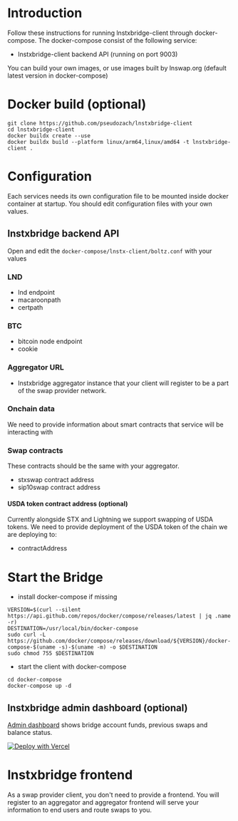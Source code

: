 # Introduction
Follow these instructions for running lnstxbridge-client through docker-compose. 
The docker-compose consist of the following service:
- lnstxbridge-client backend API (running on port 9003)

You can build your own images, or use images built by lnswap.org (default latest version in docker-compose)

# Docker build (optional)
```
git clone https://github.com/pseudozach/lnstxbridge-client
cd lnstxbridge-client
docker buildx create --use
docker buildx build --platform linux/arm64,linux/amd64 -t lnstxbridge-client .
```
# Configuration

Each services needs its own configuration file to be mounted inside docker container at startup. 
You should edit configuration files with your own values.

## lnstxbridge backend API 
Open and edit the `docker-compose/lnstx-client/boltz.conf` with your values
### LND
- lnd endpoint
- macaroonpath 
- certpath
### BTC
- bitcoin node endpoint
- cookie
### Aggregator URL
- lnstxbridge aggregator instance that your client will register to be a part of the swap provider network.
### Onchain data
We need to provide information about smart contracts that service will be interacting with
### Swap contracts
These contracts should be the same with your aggregator.
- stxswap contract address
- sip10swap contract address
#### USDA token contract address (optional)
Currently alongside STX and Lightning we support swapping of USDA tokens. We need to provide deployment of the USDA token of the chain we are deploying to:
- contractAddress

# Start the Bridge 
* install docker-compose if missing
```
VERSION=$(curl --silent https://api.github.com/repos/docker/compose/releases/latest | jq .name -r)
DESTINATION=/usr/local/bin/docker-compose
sudo curl -L https://github.com/docker/compose/releases/download/${VERSION}/docker-compose-$(uname -s)-$(uname -m) -o $DESTINATION
sudo chmod 755 $DESTINATION
```  
* start the client with docker-compose  
```
cd docker-compose
docker-compose up -d
```  

## lnstxbridge admin dashboard (optional)
[Admin dashboard](https://github.com/pseudozach/lnstxbridge-dashboard) shows bridge account funds, previous swaps and balance status.
 
[![Deploy with Vercel](https://vercel.com/button)](https://vercel.com/new/clone?repository-url=https%3A%2F%2Fgithub.com%2Fpseudozach%2Flnstxbridge-dashboard\&env=NEXT\_PUBLIC\_BACKEND\_URL\&envDescription=URL%20of%20LN-STX%20Bridge%20Backend)

# lnstxbridge frontend
As a swap provider client, you don't need to provide a frontend. You will register to an aggregator and aggregator frontend will serve your information to end users and route swaps to you.